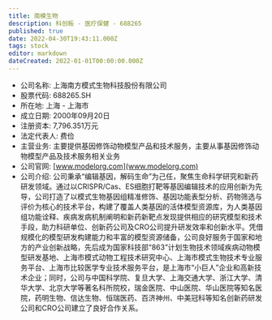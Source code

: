 ```yaml
---
title: 南模生物
description: 科创板 - 医疗保健 - 688265
published: true
date: 2022-04-30T19:43:11.000Z
tags: stock
editor: markdown
dateCreated: 2022-01-01T00:00:00.000Z
---
```


- 公司名称: 上海南方模式生物科技股份有限公司
- 股票代码: 688265.SH
- 所在地: 上海 - 上海市
- 成立日期: 2000年09月20日
- 注册资本: 7,796.351万元
- 法定代表人: 费俭
- 主营业务: 主要提供基因修饰动物模型产品和技术服务，主要从事基因修饰动物模型产品及技术服务相关业务
- 公司官网: [www.modelorg.com](www.modelorg.com)
- 公司介绍: 公司秉承“编辑基因，解码生命”为己任，聚焦生命科学研究和新药研发领域。通过以CRISPR/Cas、ES细胞打靶等基因编辑技术的应用创新为先导，公司打造了以模式生物基因组精准修饰、基因功能表型分析、药物筛选与评价为核心的技术平台，构建了覆盖人类基因的活体模型资源库，为人类基因组功能诠释、疾病发病机制阐明和新药新靶点发现提供相应的研究模型和技术手段，助力科研单位、创新药公司及CRO公司提升研发效率和创新水平。凭借规模化的模型研发构建能力和丰富的模型资源储备，公司良好服务于国家和地方的产业创新战略，先后成为国家科技部“863”计划生物技术领域疾病动物模型研发基地、上海市模式动物工程技术研究中心、上海市模式生物技术专业服务平台、上海市比较医学专业技术服务平台，是上海市“小巨人”企业和高新技术企业；同时，公司与中国科学院、复旦大学、上海交通大学、浙江大学、清华大学、北京大学等著名科所院校，瑞金医院、中山医院、华山医院等知名医院，药明生物、信达生物、恒瑞医药、百济神州、中美冠科等知名创新药研发公司和CRO公司建立了良好合作关系。


